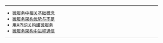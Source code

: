 ----

* [微服务中相关基础概念](#微服务中相关基础概念)
* [微服务架构优势与不足](#微服务架构优势与不足)
* [用API网关构建微服务](#用API网关构建微服务)
* [微服务架构中进程通信](#微服务架构中进程通信)

----

